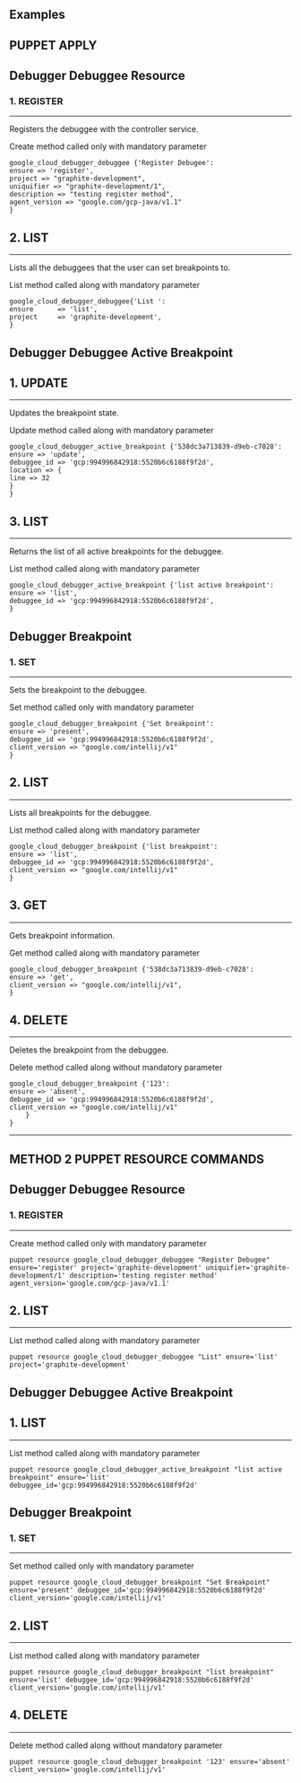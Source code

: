 ## Examples
## PUPPET APPLY
## Debugger Debuggee Resource
### 1. REGISTER
------------
Registers the debuggee with the controller service.

Create method called only with mandatory parameter 
```puppet
google_cloud_debugger_debuggee {'Register Debugee':
ensure => 'register',
project => "graphite-development",
uniquifier => "graphite-development/1",
description => "testing register method",
agent_version => "google.com/gcp-java/v1.1"
}
```

## 2. LIST
------------
Lists all the debuggees that the user can set breakpoints to.

List method called along with mandatory parameter 
```puppet
google_cloud_debugger_debuggee{'List ':
ensure      => 'list',
project     => 'graphite-development',
}
```

## Debugger Debuggee Active Breakpoint

## 1. UPDATE
------------
Updates the breakpoint state.

Update method called along with mandatory parameter 
```puppet
google_cloud_debugger_active_breakpoint {'538dc3a713839-d9eb-c7028':
ensure => 'update',
debuggee_id => 'gcp:994996842918:5520b6c6188f9f2d',
location => {
line => 32
}
}
```

## 3. LIST
------------
Returns the list of all active breakpoints for the debuggee.

List method called along with mandatory parameter
```puppet
google_cloud_debugger_active_breakpoint {'list active breakpoint':
ensure => 'list',
debuggee_id => 'gcp:994996842918:5520b6c6188f9f2d', 
}
```

## Debugger Breakpoint
### 1. SET
------------
Sets the breakpoint to the debuggee.

Set method called only with mandatory parameter 
```puppet
google_cloud_debugger_breakpoint {'Set breakpoint':
ensure => 'present',
debuggee_id => 'gcp:994996842918:5520b6c6188f9f2d',
client_version => "google.com/intellij/v1"
}
```

## 2. LIST
------------
Lists all breakpoints for the debuggee.

List method called along with mandatory parameter 
```puppet
google_cloud_debugger_breakpoint {'list breakpoint':
ensure => 'list',
debuggee_id => 'gcp:994996842918:5520b6c6188f9f2d',
client_version => "google.com/intellij/v1"
}
```

## 3. GET
------------
Gets breakpoint information.

Get method called along with mandatory parameter
```puppet
google_cloud_debugger_breakpoint {'538dc3a713839-d9eb-c7028':
ensure => 'get',
client_version => "google.com/intellij/v1",
}
```
## 4. DELETE
------------
Deletes the breakpoint from the debuggee.

Delete method called along without mandatory parameter 
```puppet
google_cloud_debugger_breakpoint {'123':
ensure => 'absent',
debuggee_id => 'gcp:994996842918:5520b6c6188f9f2d',
client_version => "google.com/intellij/v1"
    }
}
```
----------------------

## METHOD 2 PUPPET RESOURCE COMMANDS
## Debugger Debuggee Resource
### 1. REGISTER
------------
Create method called only with mandatory parameter 
```puppet
puppet resource google_cloud_debugger_debuggee "Register Debugee" ensure='register' project='graphite-development' uniquifier='graphite-development/1' description='testing register method' agent_version='google.com/gcp-java/v1.1'
```

## 2. LIST
------------
List method called along with mandatory parameter 
```puppet
puppet resource google_cloud_debugger_debuggee "List" ensure='list' project='graphite-development'
```

## Debugger Debuggee Active Breakpoint

## 1. LIST
------------
List method called along with mandatory parameter
```puppet
puppet resource google_cloud_debugger_active_breakpoint "list active breakpoint" ensure='list' debuggee_id='gcp:994996842918:5520b6c6188f9f2d'

```
## Debugger Breakpoint
### 1. SET
------------
Set method called only with mandatory parameter 
```puppet
puppet resource google_cloud_debugger_breakpoint "Set Breakpoint" ensure='present' debuggee_id='gcp:994996842918:5520b6c6188f9f2d' client_version='google.com/intellij/v1'
```

## 2. LIST
------------
List method called along with mandatory parameter 
```puppet
puppet resource google_cloud_debugger_breakpoint "list breakpoint" ensure='list' debuggee_id='gcp:994996842918:5520b6c6188f9f2d' client_version='google.com/intellij/v1'
```

## 4. DELETE
------------
Delete method called along without mandatory parameter 
```puppet
puppet resource google_cloud_debugger_breakpoint '123' ensure='absent' client_version='google.com/intellij/v1'
```
